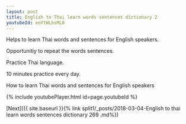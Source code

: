 ```yaml
---
layout: post
title: English to Thai learn words sentences dictionary 2 
youtubeId: enYtWLbsML0
---
```

 
 
Helps to learn Thai words and sentences for English speakers.

Opportunitiy to repeat the words sentences. 

Practice Thai language. 
 
10 minutes practice every day. 
 
How to learn Thai words and sentences for English speakers 
 
{% include youtubePlayer.html id=page.youtubeId %}
 
 
[Next]({{ site.baseurl }}{% link  split1/_posts/2018-03-04-English to thai learn words sentences dictionary 269 .md%})
 
